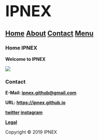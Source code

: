 <link rel="shortcut icon" href="/IPNEX favicon.ico">

<p><b><font size="7">IPNEX</font></b></p>

## <a href="https://ipnex.github.io/">Home</a>  <a href="https://ipnex.github.io/about">About</a>  <a href="https://ipnex.github.io/contact">Contact</a>  <a href="https://ipnex.github.io/menu">Menu</a>

### Home IPNEX

<p><strong>Welcome to IPNEX</strong></p>

<img src="https://ipnex.github.io/Ben Wolf 320.jpg" >

<h3 id="contact">Contact</h3>
<p><strong>E-Mail: <a href="https://ipnex.github@gmail.com">ipnex.github@gmail.com</a></strong></p>

<p><strong>URL: <a href="https://ipnex.github.io">https://ipnex.github.io</a></strong></p>

<p><strong><a href="https://twitter.com/ipnex">twitter</a>  <a href="https://www.instagram.com/ipnex">instagram</a></strong></p>

<p><strong><a href="https://ipnex.github.io/legal">Legal</a></strong></p>

<p>Copyright © 2019 IPNEX</p>
